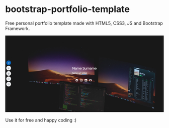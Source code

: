 # bootstrap-portfolio-template
Free personal portfolio template made with HTML5, CSS3, JS and Bootstrap Framework.

<img src="Website Screenshot.png"/>

Use it for free and happy coding :)


